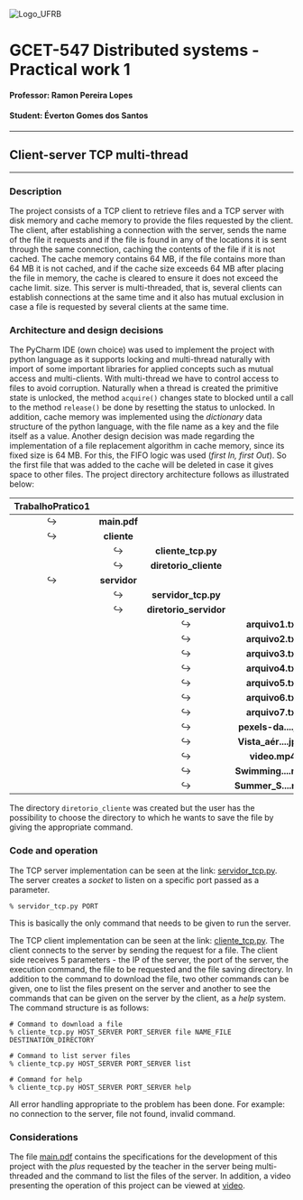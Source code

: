 ![Logo_UFRB](https://www.ufrb.edu.br/ascom/images/marca2017/marca-HORIZONTAL-UFRB-PNG.png)

# GCET-547 Distributed systems - Practical work 1 

#### Professor: Ramon Pereira Lopes
#### Student: Éverton Gomes dos Santos

***

## Client-server TCP multi-thread

***

### Description
The project consists of a TCP client to retrieve files and a TCP server with disk memory and cache memory to provide the files requested by the client.
The client, after establishing a connection with the server, sends the name of the file it requests and if the file is found in any of the locations it is sent through the same connection, caching the contents of the file if it is not cached.
The cache memory contains 64 MB, if the file contains more than 64 MB it is not cached, and if the cache size exceeds 64 MB after placing the file in memory, the cache is cleared to ensure it does not exceed the cache limit. size. 
This server is multi-threaded, that is, several clients can establish connections at the same time and it also has mutual exclusion in case a file is requested by several clients at the same time.

### Architecture and design decisions
The PyCharm IDE (own choice) was used to implement the project with python language as it supports locking and multi-thread naturally with import of some important libraries for applied concepts such as mutual access and multi-clients.
With multi-thread we have to control access to files to avoid corruption. Naturally when a thread is created the primitive state is unlocked, the method `acquire()` changes state to blocked until a call to the method `release()` be done by resetting the status to unlocked.
In addition, cache memory was implemented using the _dictionary_ data structure of the python language, with the file name as a key and the file itself as a value.
Another design decision was made regarding the implementation of a file replacement algorithm in cache memory, since its fixed size is 64 MB. For this, the FIFO logic was used (_first In, first Out_). 
So the first file that was added to the cache will be deleted in case it gives space to other files.
The project directory architecture follows as illustrated below:

| TrabalhoPratico1 |  |  |  |
:---: | :---: | :---: | :---:
| :arrow_right_hook: | __main.pdf__ |  |  |
| :arrow_right_hook: | __cliente__ |  |  |
|  | :arrow_right_hook: | __cliente_tcp.py__ |  |
|  | :arrow_right_hook: | __diretorio_cliente__ |  |
| :arrow_right_hook: | __servidor__ |  |  |
|  | :arrow_right_hook: | __servidor_tcp.py__ |  |
|  | :arrow_right_hook: | __diretorio_servidor__ |  |
|  |  | :arrow_right_hook: | __arquivo1.txt__ |
|  |  | :arrow_right_hook: | __arquivo2.txt__ |
|  |  | :arrow_right_hook: | __arquivo3.txt__ |
|  |  | :arrow_right_hook: | __arquivo4.txt__ |
|  |  | :arrow_right_hook: | __arquivo5.txt__ |
|  |  | :arrow_right_hook: | __arquivo6.txt__ |
|  |  | :arrow_right_hook: | __arquivo7.txt__ |
|  |  | :arrow_right_hook: | __pexels-da....jpg__ |
|  |  | :arrow_right_hook: | __Vista_aér....jpeg__ |
|  |  | :arrow_right_hook: | __video.mp4__ |
|  |  | :arrow_right_hook: | __Swimming....mp3__ |
|  |  | :arrow_right_hook: | __Summer_S....mp3__ |

The directory `diretorio_cliente` was created but the user has the possibility to choose the directory to which he wants to save the file by giving the appropriate command.

### Code and operation

The TCP server implementation can be seen at the link: <a href="https://github.com/Santos-Everton/TrabalhoPratico1/blob/main/servidor/servidor_tcp.py" target="_blank">servidor_tcp.py</a>. 
The server creates a _socket_ to listen on a specific port passed as a parameter.
```
% servidor_tcp.py PORT
```
This is basically the only command that needs to be given to run the server.

The TCP client implementation can be seen at the link: <a href="https://github.com/Santos-Everton/TrabalhoPratico1/blob/main/cliente/cliente_tcp.py" target="_blank">cliente_tcp.py</a>.
The client connects to the server by sending the request for a file. The client side receives 5 parameters - the IP of the server, the port of the server, the execution command, the file to be requested and the file saving directory. In addition to the command to download the file, two other commands can be given, one to list the files present on the server and another to see the commands that can be given on the server by the client, as a _help_ system.
The command structure is as follows:
```
# Command to download a file
% cliente_tcp.py HOST_SERVER PORT_SERVER file NAME_FILE DESTINATION_DIRECTORY

# Command to list server files
% cliente_tcp.py HOST_SERVER PORT_SERVER list

# Command for help
% cliente_tcp.py HOST_SERVER PORT_SERVER help
```
All error handling appropriate to the problem has been done. For example: no connection to the server, file not found, invalid command.

### Considerations
The file <a href="https://github.com/Santos-Everton/TrabalhoPratico1/blob/main/main.pdf" target="_blank">main.pdf</a> contains the specifications for the development of this project with the _plus_ requested by the teacher in the server being multi-threaded and the command to list the files of the server. In addition, a video presenting the operation of this project can be viewed at <a href="https://youtu.be/FbDiq5EtylA" target="_blank">video</a>.
